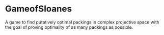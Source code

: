 # GameofSloanes
A game to find putatively optimal packings in complex projective space with the goal of proving optimality of as many packings as possible.
